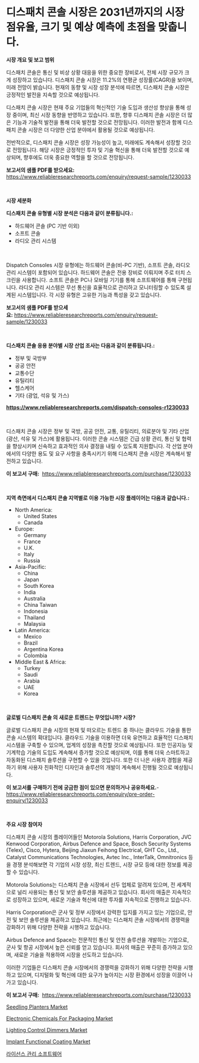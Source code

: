 <p><h1>디스패치 콘솔 시장은 2031년까지의 시장 점유율, 크기 및 예상 예측에 초점을 맞춥니다.</h1></p><p><strong>시장 개요 및 보고 범위</strong></p>
<p><p>디스패치 콘솔은 통신 및 비상 상황 대응을 위한 중요한 장비로서, 전체 시장 규모가 크게 성장하고 있습니다. 디스패치 콘솔 시장은 11.2%의 연평균 성장률(CAGR)을 보이며, 미래 전망이 밝습니다. 현재의 동향 및 시장 성장 분석에 따르면, 디스패치 콘솔 시장은 긍정적인 발전을 지속할 것으로 예상됩니다.</p><p>디스패치 콘솔 시장은 현재 주요 기업들의 혁신적인 기술 도입과 생산성 향상을 통해 성장 중이며, 최신 시장 동향을 반영하고 있습니다. 또한, 향후 디스패치 콘솔 시장은 더 많은 기능과 기술적 발전을 통해 더욱 발전할 것으로 전망됩니다. 이러한 발전과 함께 디스패치 콘솔 시장은 더 다양한 산업 분야에서 활용될 것으로 예상됩니다.</p><p>전반적으로, 디스패치 콘솔 시장은 성장 가능성이 높고, 미래에도 계속해서 성장할 것으로 전망됩니다. 해당 시장은 긍정적인 투자 및 기술 혁신을 통해 더욱 발전할 것으로 예상되며, 향후에도 더욱 중요한 역할을 할 것으로 전망됩니다.</p></p>
<p><strong>보고서의 샘플 PDF를 받으세요:</strong> <a href="https://www.reliableresearchreports.com/enquiry/request-sample/1230033">https://www.reliableresearchreports.com/enquiry/request-sample/1230033</a></p>
<p>&nbsp;</p>
<p><strong>시장 세분화</strong></p>
<p><strong>디스패치 콘솔 유형별 시장 분석은 다음과 같이 분류됩니다.:</strong></p>
<p><ul><li>하드웨어 콘솔 (PC 기반 이외)</li><li>소프트 콘솔</li><li>라디오 관리 시스템</li></ul></p>
<p>&nbsp;</p>
<p><p>Dispatch Consoles 시장 유형에는 하드웨어 콘솔(비-PC 기반), 소프트 콘솔, 라디오 관리 시스템이 포함되어 있습니다. 하드웨어 콘솔은 전용 장비로 이뤄지며 주로 터치 스크린을 사용합니다. 소프트 콘솔은 PC나 모바일 기기를 통해 소프트웨어를 통해 구현됩니다. 라디오 관리 시스템은 무선 통신을 효율적으로 관리하고 모니터링할 수 있도록 설계된 시스템입니다. 각 시장 유형은 고유한 기능과 특성을 갖고 있습니다.</p></p>
<p><strong>보고서의 샘플 PDF를 받으세요:</strong>&nbsp;<a href="https://www.reliableresearchreports.com/enquiry/request-sample/1230033">https://www.reliableresearchreports.com/enquiry/request-sample/1230033</a></p>
<p>&nbsp;</p>
<p><strong> 디스패치 콘솔 응용 분야별 시장 산업 조사는 다음과 같이 분류됩니다.:</strong></p>
<p><ul><li>정부 및 국방부</li><li>공공 안전</li><li>교통수단</li><li>유틸리티</li><li>헬스케어</li><li>기타 (광업, 석유 및 가스)</li></ul></p>
<p><strong><a href="https://www.reliableresearchreports.com/dispatch-consoles-r1230033">https://www.reliableresearchreports.com/dispatch-consoles-r1230033</a></strong></p>
<p>&nbsp;</p>
<p><p>디스패치 콘솔 시장은 정부 및 국방, 공공 안전, 교통, 유틸리티, 의료분야 및 기타 산업(광산, 석유 및 가스)에 활용됩니다. 이러한 콘솔 시스템은 긴급 상황 관리, 통신 및 협력을 향상시키며 신속하고 효과적인 의사 결정을 내릴 수 있도록 지원합니다. 각 산업 분야에서의 다양한 용도 및 요구 사항을 충족시키기 위해 디스패치 콘솔 시장은 계속해서 발전하고 있습니다.</p></p>
<p><strong>이 보고서 구매:</strong>&nbsp; <a href="https://www.reliableresearchreports.com/purchase/1230033">https://www.reliableresearchreports.com/purchase/1230033</a></p>
<p>&nbsp;</p>
<p><strong>지역 측면에서 디스패치 콘솔 지역별로 이용 가능한 시장 플레이어는 다음과 같습니다.:</strong></p>
<p><ul>
    <li>
        North America:
        <ul>
            <li>United States</li>
            <li>Canada</li>
        </ul>
    </li>
    <li>
        Europe:
        <ul>
            <li>Germany</li>
            <li>France</li>
            <li>U.K.</li>
            <li>Italy</li>
            <li>Russia</li>
        </ul>
    </li>
    <li>
        Asia-Pacific:
        <ul>
            <li>China</li>
            <li>Japan</li>
            <li>South Korea</li>
            <li>India</li>
            <li>Australia</li>
            <li>China Taiwan</li>
            <li>Indonesia</li>
            <li>Thailand</li>
            <li>Malaysia</li>
        </ul>
    </li>
    <li>
        Latin America:
        <ul>
            <li>Mexico</li>
            <li>Brazil</li>
            <li>Argentina Korea</li>
            <li>Colombia</li>
        </ul>
    </li>
    <li>
        Middle East & Africa:
        <ul>
            <li>Turkey</li>
            <li>Saudi</li>
            <li>Arabia</li>
            <li>UAE</li>
            <li>Korea</li>
        </ul>
    </li>
    </ul></p>
<p>&nbsp;</p>
<p><strong>글로벌 디스패치 콘솔 의 새로운 트렌드는 무엇입니까? 시장?</strong></p>
<p><p>글로벌 디스패치 콘솔 시장의 현재 및 떠오르는 트렌드 중 하나는 클라우드 기술을 통한 콘솔 시스템의 확대입니다. 클라우드 기술을 이용하면 더욱 유연하고 효율적인 디스패치 시스템을 구축할 수 있으며, 업계의 성장을 촉진할 것으로 예상됩니다. 또한 인공지능 및 기계학습 기술의 도입도 계속해서 증가할 것으로 예상되며, 이를 통해 더욱 스마트하고 자동화된 디스패치 솔루션을 구현할 수 있을 것입니다. 또한 더 나은 사용자 경험을 제공하기 위해 사용자 친화적인 디자인과 솔루션의 개발이 계속해서 진행될 것으로 예상됩니다.</p></p>
<p><strong>이 보고서를 구매하기 전에 궁금한 점이 있으면 문의하거나 공유하세요.</strong>- <a href="https://www.reliableresearchreports.com/enquiry/pre-order-enquiry/1230033">https://www.reliableresearchreports.com/enquiry/pre-order-enquiry/1230033</a></p>
<p>&nbsp;</p>
<p><strong>주요 시장 참여자</strong></p>
<p><p>디스패치 콘솔 시장의 플레이어들인 Motorola Solutions, Harris Corporation, JVC Kenwood Corporation, Airbus Defence and Space, Bosch Security Systems (Telex), Cisco, Hytera, Beijing Jiaxun Feihong Electrical, GHT Co., Ltd., Catalyst Communications Technologies, Avtec Inc., InterTalk, Omnitronics 등을 경쟁 분석해보면 각 기업의 시장 성장, 최신 트렌드, 시장 규모 등에 대한 정보를 제공할 수 있습니다.</p><p>Motorola Solutions는 디스패치 콘솔 시장에서 선두 업체로 알려져 있으며, 전 세계적으로 널리 사용되는 통신 및 보안 솔루션을 제공하고 있습니다. 회사의 매출은 지속적으로 성장하고 있으며, 새로운 기술과 혁신에 대한 투자를 지속적으로 진행하고 있습니다.</p><p>Harris Corporation은 군사 및 정부 시장에서 강력한 입지를 가지고 있는 기업으로, 안전 및 보안 솔루션을 제공하고 있습니다. 최근에는 디스패치 콘솔 시장에서의 경쟁력을 강화하기 위해 다양한 전략을 시행하고 있습니다.</p><p>Airbus Defence and Space는 전문적인 통신 및 안전 솔루션을 개발하는 기업으로, 군사 및 항공 시장에서 높은 신뢰를 얻고 있습니다. 회사의 매출은 꾸준히 증가하고 있으며, 새로운 기술을 적용하여 시장을 선도하고 있습니다.</p><p>이러한 기업들은 디스패치 콘솔 시장에서의 경쟁력을 강화하기 위해 다양한 전략을 시행하고 있으며, 디지털화 및 혁신에 대한 요구가 높아지는 시장 환경에서 성장을 이끌어 나가고 있습니다.</p></p>
<p><strong>이 보고서 구매:</strong>&nbsp;&nbsp;<a href="https://www.reliableresearchreports.com/purchase/1230033">https://www.reliableresearchreports.com/purchase/1230033</a></p>
<p><p><a href="https://view.publitas.com/reportprime-1/seedling-planters-market-size-cagr-trends-2024-2030/">Seedling Planters Market</a></p><p><a href="https://www.linkedin.com/pulse/electronic-chemicals-packaging-market-research-report-key-successful-syamc?trackingId=SLo7pMGadYSHbij7xVKCMw%3D%3D">Electronic Chemicals For Packaging Market</a></p><p><a href="https://picayune-night-cbd.notion.site/Lighting-Control-Dimmers-Market-Share-Evolution-and-Market-Growth-Trends-2024-2031-b53ed2294dac4da38f85e5be35fab9d6">Lighting Control Dimmers Market</a></p><p><a href="https://www.linkedin.com/pulse/decoding-implant-functional-coating-market-deep-dive-latest-ghn8c?trackingId=fuON%2Bn6ioOLkzt5vI452Zg%3D%3D">Implant Functional Coating Market</a></p><p><a href="https://github.com/bvubpqd5241630/Market-Research-Report-List-1/blob/main/274380024840.md">라이선스 관리 소프트웨어</a></p></p>